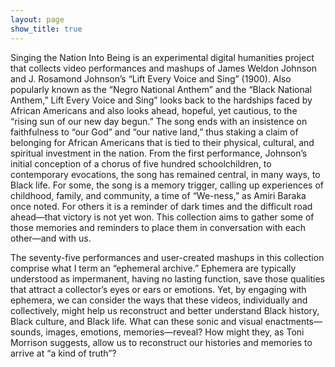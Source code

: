 ```yaml
---
layout: page
show_title: true
---
```


Singing the Nation Into Being is an experimental digital humanities project that collects video performances and mashups of James Weldon Johnson and J. Rosamond Johnson’s “Lift Every Voice and Sing” (1900). Also popularly known as the “Negro National Anthem” and the “Black National Anthem,” Lift Every Voice and Sing” looks back to the hardships faced by African Americans and also looks ahead, hopeful, yet cautious, to the “rising sun of our new day begun.” The song ends with an insistence on faithfulness to “our God” and “our native land,” thus staking a claim of belonging for African Americans that is tied to their physical, cultural, and spiritual investment in the nation. From the first performance, Johnson’s initial conception of a chorus of five hundred schoolchildren, to contemporary evocations, the song has remained central, in many ways, to Black life. For some, the song is a memory trigger, calling up experiences of childhood, family, and community, a time of “We-ness,” as Amiri Baraka once noted. For others it is a reminder of dark times and the difficult road ahead—that victory is not yet won. This collection aims to gather some of those memories and reminders to place them in conversation with each other—and with us.    

The seventy-five performances and user-created mashups in this collection comprise what I term an “ephemeral archive.” Ephemera are typically understood as impermanent, having no lasting function, save those qualities that attract a collector’s eyes or ears or emotions. Yet, by engaging with ephemera, we can consider the ways that these videos, individually and collectively, might help us reconstruct and better understand Black history, Black culture, and Black life. What can these sonic and visual enactments—sounds, images, emotions, memories—reveal? How might they, as Toni Morrison suggests, allow us to reconstruct our histories and memories to arrive at “a kind of truth”?  
